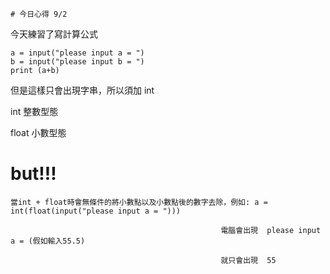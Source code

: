 ```
# 今日心得 9/2
```
今天練習了寫計算公式
```
a = input("please input a = ")
b = input("please input b = ")
print (a+b)
```
但是這樣只會出現字串，所以須加 int


int 整數型態

float 小數型態

# but!!! 

```
當int + float時會無條件的將小數點以及小數點後的數字去除，例如: a = int(float(input("please input a = ")))
                                                     
                                               電腦會出現  please input a = (假如輸入55.5)
                                               
                                               就只會出現  55
```
